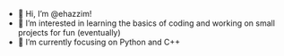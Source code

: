 - 👋 Hi, I’m @ehazzim!
- 👀 I’m interested in learning the basics of coding and working on small projects for fun (eventually)
- 🌱 I’m currently focusing on Python and C++

<!---
ehazzim/ehazzim is a ✨ special ✨ repository because its `README.md` (this file) appears on your GitHub profile.
You can click the Preview link to take a look at your changes.
--->
